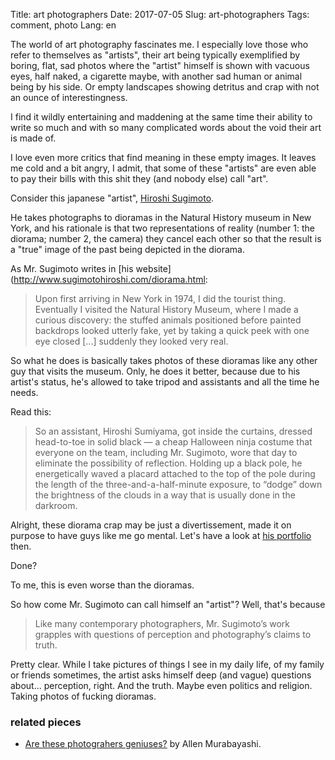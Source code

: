 Title: art photographers
Date: 2017-07-05
Slug: art-photographers
Tags: comment, photo
Lang: en

The world of art photography fascinates me. I especially love those who refer to themselves as "artists", their art being typically exemplified by boring, flat, sad photos where the "artist" himself is shown with vacuous eyes, half naked, a cigarette maybe, with another sad human or animal being by his side. Or empty landscapes showing detritus and crap with not an ounce of interestingness.

I find it wildly entertaining and maddening at the same time their ability to write so much and with so many complicated words about the void their art is made of.

I love even more critics that find meaning in these empty images. It leaves me cold and a bit angry, I admit, that some of these "artists" are even able to pay their bills with this shit they (and nobody else) call "art".

<!-- PELICAN_END_SUMMARY -->

Consider this japanese "artist", [Hiroshi Sugimoto](http://www.nytimes.com/2012/10/09/arts/design/hiroshi-sugimoto-at-the-american-museum-of-natural-history.html).

He takes photographs to dioramas in the Natural History museum in New York, and his rationale is that two representations of reality (number 1: the diorama; number 2, the camera) they cancel each other so that the result is a "true" image of the past being depicted in the diorama.

As Mr. Sugimoto writes in [his website](http://www.sugimotohiroshi.com/diorama.html:

> Upon first arriving in New York in 1974, I did the tourist thing. Eventually I visited the Natural History Museum, where I made a curious discovery: the stuffed animals positioned before painted backdrops looked utterly fake, yet by taking a quick peek with one eye closed [...] suddenly they looked very real.

So what he does is basically takes photos of these dioramas like any other guy that visits the museum. Only, he does it better, because due to his artist's status, he's allowed to take tripod and assistants and all the time he needs.

Read this:

> So an assistant, Hiroshi Sumiyama, got inside the curtains, dressed head-to-toe in solid black — a cheap Halloween ninja costume that everyone on the team, including Mr. Sugimoto, wore that day to eliminate the possibility of reflection. Holding up a black pole, he energetically waved a placard attached to the top of the pole during the length of the three-and-a-half-minute exposure, to “dodge” down the brightness of the clouds in a way that is usually done in the darkroom.

Alright, these diorama crap may be just a divertissement, made it on purpose to have guys like me go mental. Let's have a look at [his portfolio](http://www.sugimotohiroshi.com/portfolio.html) then.

Done?

To me, this is even worse than the dioramas.

So how come Mr. Sugimoto can call himself an "artist"? Well, that's because

> Like many contemporary photographers, Mr. Sugimoto’s work grapples with questions of perception and photography’s claims to truth.

Pretty clear. While I take pictures of things I see in my daily life, of my family or friends sometimes, the artist asks himself deep (and vague) questions about... perception, right. And the truth. Maybe even politics and religion. Taking photos of fucking dioramas.

### related pieces

* [Are these photograhers geniuses?](https://blog.photoshelter.com/2012/10/are-these-photographers-geniuses) by Allen Murabayashi.
